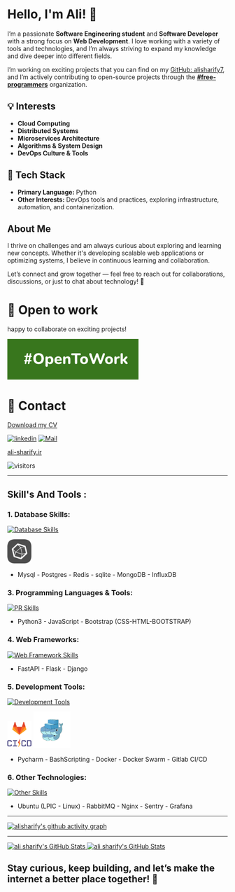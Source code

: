 # Hello, I'm Ali! 👋

I’m a passionate **Software Engineering student** and **Software Developer** with a strong focus on **Web Development**. I love working with a variety of tools and technologies, and I’m always striving to expand my knowledge and dive deeper into different fields.

I’m working on exciting projects that you can find on my [GitHub: alisharify7](https://github.com/alisharify7), and I’m actively contributing to open-source projects through the **[#free-programmers](https://github.com/free-programmers)** organization.

## 💡 Interests
- **Cloud Computing**
- **Distributed Systems**
- **Microservices Architecture**
- **Algorithms & System Design**
- **DevOps Culture & Tools**

## 🐍 Tech Stack
- **Primary Language:** Python
- **Other Interests:** DevOps tools and practices, exploring infrastructure, automation, and containerization.

## About Me
I thrive on challenges and am always curious about exploring and learning new concepts. Whether it's developing scalable web applications or optimizing systems, I believe in continuous learning and collaboration.

Let’s connect and grow together — feel free to reach out for collaborations, discussions, or just to chat about technology! 🚀

# 🚀 Open to work
happy to collaborate on exciting projects!

<img style="width: 300px" src="doc-img/open-to-work.png">



# 💬 Contact
<a href="https://www.ali-sharify.ir/assets/resume-alisharify-software-engineer.pdf">Download my CV</a>

[![linkedin](https://skillicons.dev/icons?i=linkedin)](https://ir.linkedin.com/in/ali-sharify-b31422249)
[![Mail](https://skillicons.dev/icons?i=gmail)](mailto:alisharifyofficial@gmail.com)

<a href="https://www.ali-sharify.ir/">ali-sharify.ir</a>

![visitors](https://komarev.com/ghpvc/?username=alisharify7gh&label=Profile%20views&color=0e75b6&style=flat)

[//]: # ([![Email Badge]&#40;https://img.shields.io/badge/-Email-c14438?style=flat-square&logo=Gmail&logoColor=white&link=mailto:yaronhuang@foxmail.com&#41;]&#40;mailto:alisharifyoffcial@gmail.com&#41;)


---

## Skill's And Tools :

### 1. Database Skills:
[![Database Skills](https://skillicons.dev/icons?i=mysql,postgres,redis,mongodb&perline=5)](https://github.com/alisharify7)

<img  style="width: 55px" src="./doc-img/influxdb.png">

- Mysql - Postgres - Redis - sqlite - MongoDB - InfluxDB

### 3. Programming Languages & Tools:
[![PR Skills](https://skillicons.dev/icons?i=python,js,bootstrap&perline=5)](https://github.com/alisharify7)
- Python3 - JavaScript - Bootstrap (CSS-HTML-BOOTSTRAP)


### 4. Web Frameworks:
[![Web Framework Skills](https://skillicons.dev/icons?i=fastapi,flask,django&perline=5)](https://github.com/alisharify7)

- FastAPI - Flask - Django


### 5. Development Tools:
[![Development Tools](https://skillicons.dev/icons?i=pycharm,bash,postman,docker&perline=5)](https://github.com/alisharify7)


<div>  
<img style="width: 55px; display:inline;" src="./doc-img/gitlab-ci-cd-logo_2x.png">
<img style="width: 85px; display:inline;" src="./doc-img/1_TOluAaqOoEoiibUmmvRyuA.webp">
</div>

- Pycharm - BashScripting - Docker - Docker Swarm - Gitlab CI/CD


### 6. Other Technologies:
[![Other Skills](https://skillicons.dev/icons?i=ubuntu,rabbitmq,nginx,sentry,grafana&perline=10)](https://github.com/alisharify7)

- Ubuntu (LPIC - Linux) - RabbitMQ - Nginx - Sentry - Grafana


---

[![alisharify's github activity graph](https://github-readme-activity-graph.vercel.app/graph?username=alisharify7&theme=github-compact)](https://github.com/ashutosh00710/github-readme-activity-graph)


---
<a href="https://github.com/alisharify7">
  <img  src="https://github-readme-stats.vercel.app/api?username=alisharify7&show_icons=true&line_height=30&count_private=true&title_color=ab72c0&text_color=ab72c0&icon_color=6aa6f8&bg_color=22272e" alt="ali sharify's GitHub Stats" />
</a>

<a href="https://github.com/alisharify7">
  <img  src="https://github-readme-stats.vercel.app/api/top-langs/?username=alisharify7&hide=&langs_count=50&title_color=ab72c0&text_color=ab72c0&icon_color=6aa6f8&bg_color=22272e" alt="ali sharify's GitHub Stats" />
</a>


## Stay curious, keep building, and let’s make the internet a better place together! 🚀


